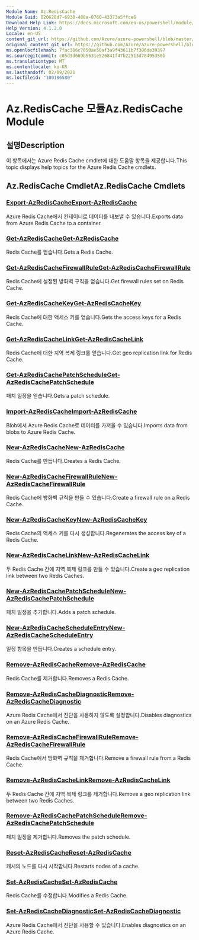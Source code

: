 ```yaml
---
Module Name: Az.RedisCache
Module Guid: 820628d7-6938-488a-8760-43373a5ffce6
Download Help Link: https://docs.microsoft.com/en-us/powershell/module/az.rediscache
Help Version: 4.1.2.0
Locale: en-US
content_git_url: https://github.com/Azure/azure-powershell/blob/master/src/RedisCache/RedisCache/help/Az.RedisCache.md
original_content_git_url: https://github.com/Azure/azure-powershell/blob/master/src/RedisCache/RedisCache/help/Az.RedisCache.md
ms.openlocfilehash: 7fac306c7050ae56af3a9f43611b7f386de39397
ms.sourcegitcommit: c05d3d669b5631e526841f47b22513d78495350b
ms.translationtype: MT
ms.contentlocale: ko-KR
ms.lasthandoff: 02/09/2021
ms.locfileid: "100186580"
---
```

# <span data-ttu-id="733ba-101">Az.RedisCache 모듈</span><span class="sxs-lookup"><span data-stu-id="733ba-101">Az.RedisCache Module</span></span>
## <span data-ttu-id="733ba-102">설명</span><span class="sxs-lookup"><span data-stu-id="733ba-102">Description</span></span>
<span data-ttu-id="733ba-103">이 항목에서는 Azure Redis Cache cmdlet에 대한 도움말 항목을 제공합니다.</span><span class="sxs-lookup"><span data-stu-id="733ba-103">This topic displays help topics for the Azure Redis Cache cmdlets.</span></span>

## <span data-ttu-id="733ba-104">Az.RedisCache Cmdlet</span><span class="sxs-lookup"><span data-stu-id="733ba-104">Az.RedisCache Cmdlets</span></span>
### [<span data-ttu-id="733ba-105">Export-AzRedisCache</span><span class="sxs-lookup"><span data-stu-id="733ba-105">Export-AzRedisCache</span></span>](Export-AzRedisCache.md)
<span data-ttu-id="733ba-106">Azure Redis Cache에서 컨테이너로 데이터를 내보낼 수 있습니다.</span><span class="sxs-lookup"><span data-stu-id="733ba-106">Exports data from Azure Redis Cache to a container.</span></span>

### [<span data-ttu-id="733ba-107">Get-AzRedisCache</span><span class="sxs-lookup"><span data-stu-id="733ba-107">Get-AzRedisCache</span></span>](Get-AzRedisCache.md)
<span data-ttu-id="733ba-108">Redis Cache를 얻습니다.</span><span class="sxs-lookup"><span data-stu-id="733ba-108">Gets a Redis Cache.</span></span>

### [<span data-ttu-id="733ba-109">Get-AzRedisCacheFirewallRule</span><span class="sxs-lookup"><span data-stu-id="733ba-109">Get-AzRedisCacheFirewallRule</span></span>](Get-AzRedisCacheFirewallRule.md)
<span data-ttu-id="733ba-110">Redis Cache에 설정된 방화벽 규칙을 얻습니다.</span><span class="sxs-lookup"><span data-stu-id="733ba-110">Get firewall rules set on Redis Cache.</span></span>

### [<span data-ttu-id="733ba-111">Get-AzRedisCacheKey</span><span class="sxs-lookup"><span data-stu-id="733ba-111">Get-AzRedisCacheKey</span></span>](Get-AzRedisCacheKey.md)
<span data-ttu-id="733ba-112">Redis Cache에 대한 액세스 키를 얻습니다.</span><span class="sxs-lookup"><span data-stu-id="733ba-112">Gets the access keys for a Redis Cache.</span></span>

### [<span data-ttu-id="733ba-113">Get-AzRedisCacheLink</span><span class="sxs-lookup"><span data-stu-id="733ba-113">Get-AzRedisCacheLink</span></span>](Get-AzRedisCacheLink.md)
<span data-ttu-id="733ba-114">Redis Cache에 대한 지역 복제 링크를 얻습니다.</span><span class="sxs-lookup"><span data-stu-id="733ba-114">Get geo replication link for Redis Cache.</span></span>

### [<span data-ttu-id="733ba-115">Get-AzRedisCachePatchSchedule</span><span class="sxs-lookup"><span data-stu-id="733ba-115">Get-AzRedisCachePatchSchedule</span></span>](Get-AzRedisCachePatchSchedule.md)
<span data-ttu-id="733ba-116">패치 일정을 얻습니다.</span><span class="sxs-lookup"><span data-stu-id="733ba-116">Gets a patch schedule.</span></span>

### [<span data-ttu-id="733ba-117">Import-AzRedisCache</span><span class="sxs-lookup"><span data-stu-id="733ba-117">Import-AzRedisCache</span></span>](Import-AzRedisCache.md)
<span data-ttu-id="733ba-118">Blob에서 Azure Redis Cache로 데이터를 가져올 수 있습니다.</span><span class="sxs-lookup"><span data-stu-id="733ba-118">Imports data from blobs to Azure Redis Cache.</span></span>

### [<span data-ttu-id="733ba-119">New-AzRedisCache</span><span class="sxs-lookup"><span data-stu-id="733ba-119">New-AzRedisCache</span></span>](New-AzRedisCache.md)
<span data-ttu-id="733ba-120">Redis Cache를 만듭니다.</span><span class="sxs-lookup"><span data-stu-id="733ba-120">Creates a Redis Cache.</span></span>

### [<span data-ttu-id="733ba-121">New-AzRedisCacheFirewallRule</span><span class="sxs-lookup"><span data-stu-id="733ba-121">New-AzRedisCacheFirewallRule</span></span>](New-AzRedisCacheFirewallRule.md)
<span data-ttu-id="733ba-122">Redis Cache에 방화벽 규칙을 만들 수 있습니다.</span><span class="sxs-lookup"><span data-stu-id="733ba-122">Create a firewall rule on a Redis Cache.</span></span>

### [<span data-ttu-id="733ba-123">New-AzRedisCacheKey</span><span class="sxs-lookup"><span data-stu-id="733ba-123">New-AzRedisCacheKey</span></span>](New-AzRedisCacheKey.md)
<span data-ttu-id="733ba-124">Redis Cache의 액세스 키를 다시 생성합니다.</span><span class="sxs-lookup"><span data-stu-id="733ba-124">Regenerates the access key of a Redis Cache.</span></span>

### [<span data-ttu-id="733ba-125">New-AzRedisCacheLink</span><span class="sxs-lookup"><span data-stu-id="733ba-125">New-AzRedisCacheLink</span></span>](New-AzRedisCacheLink.md)
<span data-ttu-id="733ba-126">두 Redis Cache 간에 지역 복제 링크를 만들 수 있습니다.</span><span class="sxs-lookup"><span data-stu-id="733ba-126">Create a geo replication link between two Redis Caches.</span></span>

### [<span data-ttu-id="733ba-127">New-AzRedisCachePatchSchedule</span><span class="sxs-lookup"><span data-stu-id="733ba-127">New-AzRedisCachePatchSchedule</span></span>](New-AzRedisCachePatchSchedule.md)
<span data-ttu-id="733ba-128">패치 일정을 추가합니다.</span><span class="sxs-lookup"><span data-stu-id="733ba-128">Adds a patch schedule.</span></span>

### [<span data-ttu-id="733ba-129">New-AzRedisCacheScheduleEntry</span><span class="sxs-lookup"><span data-stu-id="733ba-129">New-AzRedisCacheScheduleEntry</span></span>](New-AzRedisCacheScheduleEntry.md)
<span data-ttu-id="733ba-130">일정 항목을 만듭니다.</span><span class="sxs-lookup"><span data-stu-id="733ba-130">Creates a schedule entry.</span></span>

### [<span data-ttu-id="733ba-131">Remove-AzRedisCache</span><span class="sxs-lookup"><span data-stu-id="733ba-131">Remove-AzRedisCache</span></span>](Remove-AzRedisCache.md)
<span data-ttu-id="733ba-132">Redis Cache를 제거합니다.</span><span class="sxs-lookup"><span data-stu-id="733ba-132">Removes a Redis Cache.</span></span>

### [<span data-ttu-id="733ba-133">Remove-AzRedisCacheDiagnostic</span><span class="sxs-lookup"><span data-stu-id="733ba-133">Remove-AzRedisCacheDiagnostic</span></span>](Remove-AzRedisCacheDiagnostic.md)
<span data-ttu-id="733ba-134">Azure Redis Cache에서 진단을 사용하지 않도록 설정합니다.</span><span class="sxs-lookup"><span data-stu-id="733ba-134">Disables diagnostics on an Azure Redis Cache.</span></span>

### [<span data-ttu-id="733ba-135">Remove-AzRedisCacheFirewallRule</span><span class="sxs-lookup"><span data-stu-id="733ba-135">Remove-AzRedisCacheFirewallRule</span></span>](Remove-AzRedisCacheFirewallRule.md)
<span data-ttu-id="733ba-136">Redis Cache에서 방화벽 규칙을 제거합니다.</span><span class="sxs-lookup"><span data-stu-id="733ba-136">Remove a firewall rule from a Redis Cache.</span></span>

### [<span data-ttu-id="733ba-137">Remove-AzRedisCacheLink</span><span class="sxs-lookup"><span data-stu-id="733ba-137">Remove-AzRedisCacheLink</span></span>](Remove-AzRedisCacheLink.md)
<span data-ttu-id="733ba-138">두 Redis Cache 간에 지역 복제 링크를 제거합니다.</span><span class="sxs-lookup"><span data-stu-id="733ba-138">Remove a geo replication link between two Redis Caches.</span></span>

### [<span data-ttu-id="733ba-139">Remove-AzRedisCachePatchSchedule</span><span class="sxs-lookup"><span data-stu-id="733ba-139">Remove-AzRedisCachePatchSchedule</span></span>](Remove-AzRedisCachePatchSchedule.md)
<span data-ttu-id="733ba-140">패치 일정을 제거합니다.</span><span class="sxs-lookup"><span data-stu-id="733ba-140">Removes the patch schedule.</span></span>

### [<span data-ttu-id="733ba-141">Reset-AzRedisCache</span><span class="sxs-lookup"><span data-stu-id="733ba-141">Reset-AzRedisCache</span></span>](Reset-AzRedisCache.md)
<span data-ttu-id="733ba-142">캐시의 노드를 다시 시작합니다.</span><span class="sxs-lookup"><span data-stu-id="733ba-142">Restarts nodes of a cache.</span></span>

### [<span data-ttu-id="733ba-143">Set-AzRedisCache</span><span class="sxs-lookup"><span data-stu-id="733ba-143">Set-AzRedisCache</span></span>](Set-AzRedisCache.md)
<span data-ttu-id="733ba-144">Redis Cache를 수정합니다.</span><span class="sxs-lookup"><span data-stu-id="733ba-144">Modifies a Redis Cache.</span></span>

### [<span data-ttu-id="733ba-145">Set-AzRedisCacheDiagnostic</span><span class="sxs-lookup"><span data-stu-id="733ba-145">Set-AzRedisCacheDiagnostic</span></span>](Set-AzRedisCacheDiagnostic.md)
<span data-ttu-id="733ba-146">Azure Redis Cache에서 진단을 사용할 수 있습니다.</span><span class="sxs-lookup"><span data-stu-id="733ba-146">Enables diagnostics on an Azure Redis Cache.</span></span>

